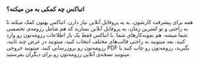 
### اتباکس چه کمکی به من میکنه؟ ###
همه برای پیشرفت کارشون، به یه پروفایل آنلاین نیاز دارن. اتباکس بهتون کمک میکنه تا به راحتی و تو کمترین زمان، یه پروفایل آنلاین بسازید که هم شامل رزومه‌ی تخصصی شما میشه، هم نمونه‌کارهای شما. با اتباکس فقط یک بار اطلاعات رزومه‌تون رو وارد کنید، بعد میتونید به راحتی قالب‌های مختلف انتخاب کنید، میتونید در عرض چند ثانیه، رزومه‌تون رو بروزرسانی کنید. میتونید خروجی PDF بگیرید، رزومه‌تون رو چاپ کنید یا میتونید نسخه‌ی آنلاین رزومه‌تون رو برای دیگران بفرستید.
